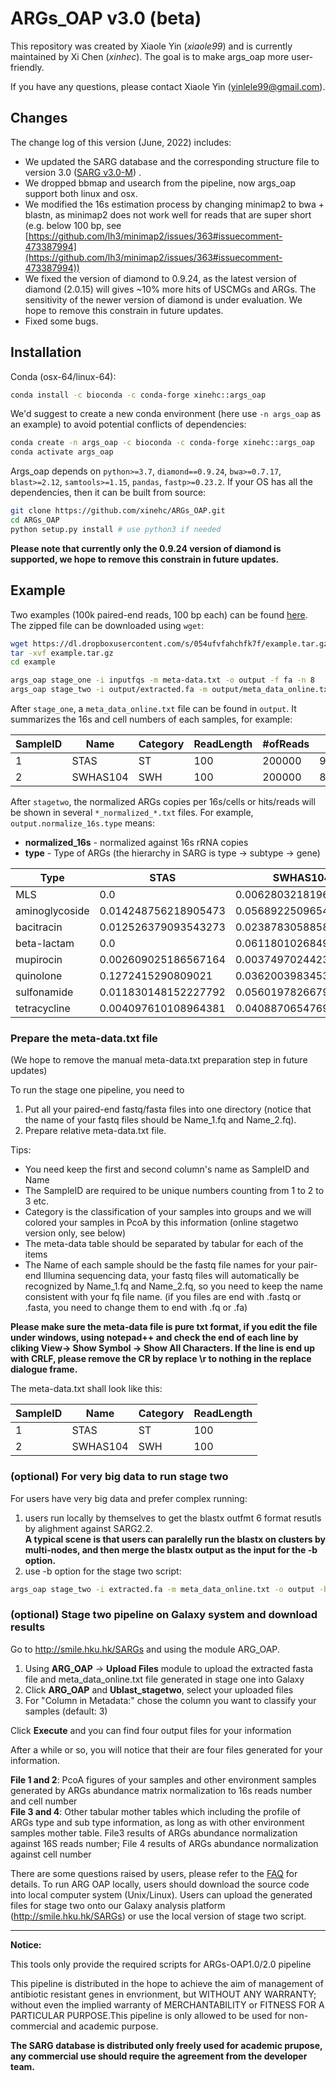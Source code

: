 # ARGs_OAP v3.0 (beta)
This repository was created by Xiaole Yin (_xiaole99_) and is currently maintained by Xi Chen (_xinhec_). The goal is to make args_oap more user-friendly. 

If you have any questions, please contact Xiaole Yin ([yinlele99@gmail.com](yinlele99@gmail.com)).

## Changes
The change log of this version (June, 2022) includes:
+ We updated the SARG database and the corresponding structure file to version 3.0 ([SARG v3.0-M](https://smile.hku.hk/pipeline/#/Indexing/download)) .
+ We dropped bbmap and usearch from the pipeline, now args_oap support both linux and osx.
+ We modified the 16s estimation process by changing minimap2 to bwa + blastn, as minimap2 does not work well for reads that are super short (e.g. below 100 bp, see [https://github.com/lh3/minimap2/issues/363#issuecomment-473387994](https://github.com/lh3/minimap2/issues/363#issuecomment-473387994))
+ We fixed the version of diamond to 0.9.24, as the latest version of diamond (2.0.15) will gives ~10% more hits of USCMGs and ARGs. The sensitivity of the newer version of diamond is under evaluation. We hope to remove this constrain in future updates.
+ Fixed some bugs.

## Installation
Conda (osx-64/linux-64):
```bash
conda install -c bioconda -c conda-forge xinehc::args_oap
```

We'd suggest to create a new conda environment (here use `-n args_oap` as an example) to avoid potential conflicts of dependencies:
```bash
conda create -n args_oap -c bioconda -c conda-forge xinehc::args_oap
conda activate args_oap
```

Args_oap depends on `python>=3.7`, `diamond==0.9.24`, `bwa>=0.7.17`, `blast>=2.12`, `samtools>=1.15`, `pandas`, `fastp>=0.23.2`. If your OS has all the dependencies, then it can be built from source:
```bash
git clone https://github.com/xinehc/ARGs_OAP.git
cd ARGs_OAP
python setup.py install # use python3 if needed
```
**Please note that currently only the 0.9.24 version of diamond is supported, we hope to remove this constrain in future updates.**

## Example
Two examples (100k paired-end reads, 100 bp each) can be found [here](https://dl.dropboxusercontent.com/s/054ufvfahchfk7f/example.tar.gz). The zipped file can be downloaded using `wget`:

```bash
wget https://dl.dropboxusercontent.com/s/054ufvfahchfk7f/example.tar.gz
tar -xvf example.tar.gz
cd example

args_oap stage_one -i inputfqs -m meta-data.txt -o output -f fa -n 8
args_oap stage_two -i output/extracted.fa -m output/meta_data_online.txt -o output/output -n 8
```

After `stage_one`, a `meta_data_online.txt` file can be found in `output`. It summarizes the 16s and cell numbers of each samples, for example:

| SampleID | Name     | Category | ReadLength | #ofReads | #of16Sreads      | CellNumber       |
|----------|----------|----------|------------|----------|------------------|------------------|
| 1        | STAS     | ST       | 100        | 200000   | 9.35754189944134 | 3.12517959454616 |
| 2        | SWHAS104 | SWH      | 100        | 200000   | 8.5195530726257  | 3.51551445460891 |

After `stagetwo`, the normalized ARGs copies per 16s/cells or hits/reads will be shown in several `*_normalized_*.txt` files. For example, `output.normalize_16s.type` means:
+ **normalized_16s** - normalized against 16s rRNA copies
+ **type** - Type of ARGs (the hierarchy in SARG is type -> subtype -> gene)

| Type           | STAS                 | SWHAS104              |
|----------------|----------------------|-----------------------|
| MLS            | 0.0                  | 0.006280321819611637  |
| aminoglycoside | 0.014248756218905473 | 0.05689225096549162   |
| bacitracin     | 0.012526379093543273 | 0.02387830588588363   |
| beta-lactam    | 0.0                  | 0.06118010268499747   |
| mupirocin      | 0.002609025186567164 | 0.0037497024423531647 |
| quinolone      | 0.1272415290809021   | 0.036200398345334756  |
| sulfonamide    | 0.011830148152227792 | 0.056019782667944225  |
| tetracycline   | 0.004097610108964381 | 0.04088706547697995   |

###  Prepare the meta-data.txt file
(We hope to remove the manual meta-data.txt preparation step in future updates)

To run the stage one pipeline, you need to 
1. Put all your paired-end fastq/fasta files into one directory (notice that the name of your fastq files should be Name_1.fq and Name_2.fq).  
2. Prepare relative meta-data.txt file.  

Tips:     
* You need keep the first and second column's name as SampleID and Name  
* The SampleID are required to be unique numbers counting from 1 to 2 to 3 etc.  
* Category is the classification of your samples into groups and we will colored your samples in PcoA by this information (online stagetwo version only, see below)
* The meta-data table should be separated by tabular for each of the items   
* The Name of each sample should be the fastq file names for your pair-end Illumina sequencing data, your fastq files will automatically be recognized by Name_1.fq and Name_2.fq, so you need to keep the name consistent with your fq file name. (if you files are end with .fastq or .fasta, you need to change them to end with .fq or .fa)  
   
**Please make sure the meta-data file is pure txt format, if you edit the file under windows, using notepad++ and check the end of each line by cliking View-> Show Symbol -> Show All Characters. If the line is end up with CRLF, please remove the CR by replace \r to nothing in the replace dialogue frame.**

The meta-data.txt shall look like this:

SampleID | Name | Category |ReadLength  
---------|------|-------|----  
 1       | STAS | ST       |100  
 2       | SWHAS104 | SWH  |100  

### (optional) For very big data to run stage two  
For users have very big data and prefer complex running:  
1. users run locally by themselves to get the blastx outfmt 6 format resutls by alighment against SARG2.2.  
**A typical scene is that users can paralelly run the blastx on clusters by multi-nodes, and then merge the blastx output as the input for the -b option.**  
2. use -b option for the stage two script:   

```bash
args_oap stage_two -i extracted.fa -m meta_data_online.txt -o output -b merge_blastx.out.txt  
```

### (optional) Stage two pipeline on Galaxy system and download results  
Go to http://smile.hku.hk/SARGs  and using the module ARG_OAP.    
  
1. Using **ARG_OAP** -> **Upload Files** module to upload the extracted fasta file and meta_data_online.txt file generated in stage one into Galaxy    
2. Click **ARG_OAP** and **Ublast_stagetwo**, select your uploaded files    
3. For \"Column in Metadata:\" chose the column you want to classify your samples (default: 3)  
  
Click **Execute** and you can find four output files for your information  
  
After a while or so, you will notice that their are four files generated for your information.    
   
**File 1 and 2**: PcoA figures of your samples and other environment samples generated by ARGs abundance matrix normalization to 16s reads number and cell number    
**File 3 and 4**: Other tabular mother tables which including the profile of ARGs type and sub type information, as long as with other environment samples mother table. File3 results of ARGs abundance normalization against 16S reads number; File 4 results of ARGs abundance normalization against cell number  
  
There are some questions raised by users, please refer to the [FAQ](https://github.com/biofuture/Ublastx_stageone/wiki/FAQ) for details. To run ARG OAP locally, users should download the source code into local computer system (Unix/Linux). Users can upload the generated files for stage two onto our Galaxy analysis platform (http://smile.hku.hk/SARGs) or use the local version of stage two script.   

---    
**Notice:**  
  
This tools only provide the required scripts for ARGs-OAP1.0/2.0 pipeline  
  
This pipeline is distributed in the hope to achieve the aim of management of antibiotic resistant genes in envrionment, but WITHOUT ANY WARRANTY; without even the implied warranty of MERCHANTABILITY or FITNESS FOR A PARTICULAR PURPOSE.This pipeline is only allowed to be used for non-commercial and academic purpose.  
  
**The SARG database is distributed only freely used for academic prupose, any commercial use should require the agreement from the developer team.**   
